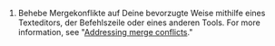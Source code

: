 1. Behebe Mergekonflikte auf Deine bevorzugte Weise mithilfe eines Texteditors, der Befehlszeile oder eines anderen Tools. For more information, see "[Addressing merge conflicts](/github/collaborating-with-issues-and-pull-requests/addressing-merge-conflicts)."
